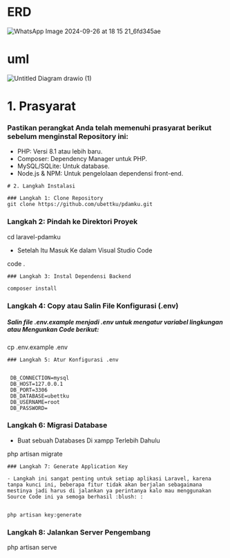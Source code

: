 # ERD
![WhatsApp Image 2024-09-26 at 18 15 21_6fd345ae](https://github.com/user-attachments/assets/0aafb8fb-b19d-4ec5-8eae-82b3f6e03d22)
# uml
![Untitled Diagram drawio (1)](https://github.com/user-attachments/assets/e5d69ebd-fcf6-4692-9500-3b7b9a156576)

# 1. Prasyarat 
### Pastikan perangkat Anda telah memenuhi prasyarat berikut sebelum menginstal Repository ini:

- PHP: Versi 8.1 atau lebih baru.
- Composer: Dependency Manager untuk PHP.
- MySQL/SQLite: Untuk database.
- Node.js & NPM: Untuk pengelolaan dependensi front-end.
```
# 2. Langkah Instalasi  

### Langkah 1: Clone Repository 
git clone https://github.com/ubettku/pdamku.git
```
### Langkah 2: Pindah ke Direktori Proyek 


cd laravel-pdamku

- Setelah Itu Masuk Ke dalam Visual Studio Code


code .
```
### Langkah 3: Instal Dependensi Backend

composer install
```
### Langkah 4: Copy atau Salin File Konfigurasi (.env)

##### Salin file .env.example menjadi .env untuk mengatur variabel lingkungan atau Mengunkan Code berikut:


cp .env.example .env

```
### Langkah 5: Atur Konfigurasi .env


 DB_CONNECTION=mysql
 DB_HOST=127.0.0.1
 DB_PORT=3306
 DB_DATABASE=ubettku
 DB_USERNAME=root
 DB_PASSWORD=

```
### Langkah 6: Migrasi Database

- Buat sebuah Databases Di xampp Terlebih Dahulu


php artisan migrate




```
### Langkah 7: Generate Application Key

- Langkah ini sangat penting untuk setiap aplikasi Laravel, karena tanpa kunci ini, beberapa fitur tidak akan berjalan sebagaimana mestinya jadi harus di jalankan ya perintanya kalo mau menggunakan Source Code ini ya semoga berhasil :blush: :


php artisan key:generate

```
### Langkah 8: Jalankan Server Pengembang


php artisan serve



